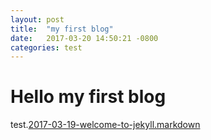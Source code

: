 ```yaml
---
layout: post
title:  "my first blog"
date:   2017-03-20 14:50:21 -0800
categories: test
---
```

# Hello my first blog

test.[2017-03-19-welcome-to-jekyll.markdown](2017-03-19-welcome-to-jekyll.markdown)
